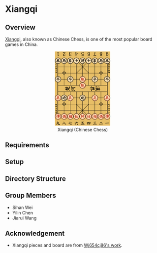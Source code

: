# Xiangqi

## Overview

[Xiangqi](https://en.wikipedia.org/wiki/Xiangqi), also known as Chinese Chess, is one of the most popular board games in China.

<figure align="center">
    <img src="./img/example.png" alt="xiangqi" style="zoom:40%">
    <figcaption>Xiangqi (Chinese Chess)</figcaption>
</figure>

## Requirements


## Setup


## Directory Structure


## Group Members
+ Sihan Wei
+ Yilin Chen
+ Jiarui Wang

## Acknowledgement

+ Xiangqi pieces and board are from [Wj654cj86's work](https://commons.wikimedia.org/wiki/Category:Xiangqi_pieces).
